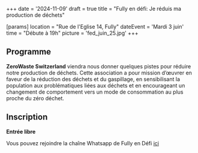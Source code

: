 +++
date = '2024-11-09'
draft = true
title = "Fully en défi:  Je réduis ma production de déchets"

[params]
location = "Rue de l'Eglise 14, Fully"
dateEvent = 'Mardi 3 juin'
time = "Débute à 19h"
picture = 'fed_juin_25.jpg'
+++

## Programme

**ZeroWaste Switzerland** viendra nous donner quelques pistes pour réduire notre production de déchets. Cette association a pour mission d’œuvrer en faveur de la réduction des déchets et du gaspillage, en sensibilisant la population aux problématiques liées aux déchets et en encourageant un changement de comportement vers un mode de consommation au plus proche du zéro déchet.

## Inscription

**Entrée libre**

Vous pouvez rejoindre la chaîne Whatsapp de Fully en Défi [ici](https://whatsapp.com/channel/0029Vaq4P9uHVvTbqRs7C92V)
